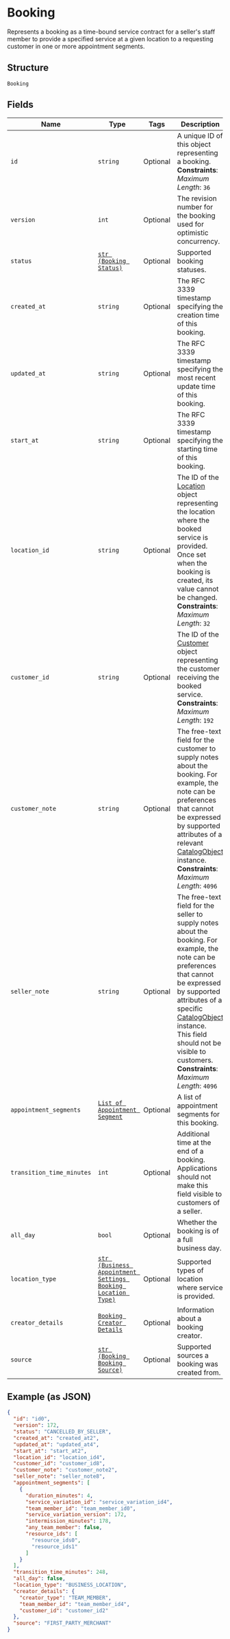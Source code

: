 
# Booking

Represents a booking as a time-bound service contract for a seller's staff member to provide a specified service
at a given location to a requesting customer in one or more appointment segments.

## Structure

`Booking`

## Fields

| Name | Type | Tags | Description |
|  --- | --- | --- | --- |
| `id` | `string` | Optional | A unique ID of this object representing a booking.<br>**Constraints**: *Maximum Length*: `36` |
| `version` | `int` | Optional | The revision number for the booking used for optimistic concurrency. |
| `status` | [`str (Booking Status)`](../../doc/models/booking-status.md) | Optional | Supported booking statuses. |
| `created_at` | `string` | Optional | The RFC 3339 timestamp specifying the creation time of this booking. |
| `updated_at` | `string` | Optional | The RFC 3339 timestamp specifying the most recent update time of this booking. |
| `start_at` | `string` | Optional | The RFC 3339 timestamp specifying the starting time of this booking. |
| `location_id` | `string` | Optional | The ID of the [Location](entity:Location) object representing the location where the booked service is provided. Once set when the booking is created, its value cannot be changed.<br>**Constraints**: *Maximum Length*: `32` |
| `customer_id` | `string` | Optional | The ID of the [Customer](entity:Customer) object representing the customer receiving the booked service.<br>**Constraints**: *Maximum Length*: `192` |
| `customer_note` | `string` | Optional | The free-text field for the customer to supply notes about the booking. For example, the note can be preferences that cannot be expressed by supported attributes of a relevant [CatalogObject](entity:CatalogObject) instance.<br>**Constraints**: *Maximum Length*: `4096` |
| `seller_note` | `string` | Optional | The free-text field for the seller to supply notes about the booking. For example, the note can be preferences that cannot be expressed by supported attributes of a specific [CatalogObject](entity:CatalogObject) instance.<br>This field should not be visible to customers.<br>**Constraints**: *Maximum Length*: `4096` |
| `appointment_segments` | [`List of Appointment Segment`](../../doc/models/appointment-segment.md) | Optional | A list of appointment segments for this booking. |
| `transition_time_minutes` | `int` | Optional | Additional time at the end of a booking.<br>Applications should not make this field visible to customers of a seller. |
| `all_day` | `bool` | Optional | Whether the booking is of a full business day. |
| `location_type` | [`str (Business Appointment Settings Booking Location Type)`](../../doc/models/business-appointment-settings-booking-location-type.md) | Optional | Supported types of location where service is provided. |
| `creator_details` | [`Booking Creator Details`](../../doc/models/booking-creator-details.md) | Optional | Information about a booking creator. |
| `source` | [`str (Booking Booking Source)`](../../doc/models/booking-booking-source.md) | Optional | Supported sources a booking was created from. |

## Example (as JSON)

```json
{
  "id": "id0",
  "version": 172,
  "status": "CANCELLED_BY_SELLER",
  "created_at": "created_at2",
  "updated_at": "updated_at4",
  "start_at": "start_at2",
  "location_id": "location_id4",
  "customer_id": "customer_id8",
  "customer_note": "customer_note2",
  "seller_note": "seller_note8",
  "appointment_segments": [
    {
      "duration_minutes": 4,
      "service_variation_id": "service_variation_id4",
      "team_member_id": "team_member_id0",
      "service_variation_version": 172,
      "intermission_minutes": 178,
      "any_team_member": false,
      "resource_ids": [
        "resource_ids0",
        "resource_ids1"
      ]
    }
  ],
  "transition_time_minutes": 248,
  "all_day": false,
  "location_type": "BUSINESS_LOCATION",
  "creator_details": {
    "creator_type": "TEAM_MEMBER",
    "team_member_id": "team_member_id4",
    "customer_id": "customer_id2"
  },
  "source": "FIRST_PARTY_MERCHANT"
}
```

